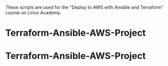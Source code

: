 These scripts are used for the "Deploy to AWS with Ansible and Terraform" course on Linux Academy. 
# Terraform-Ansible-AWS-Project
# Terraform-Ansible-AWS-Project
